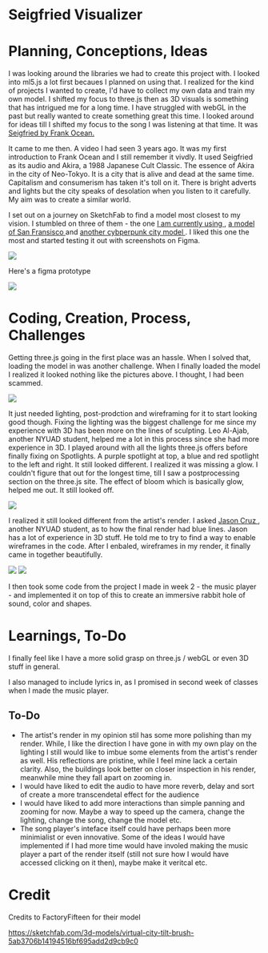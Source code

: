 # Seigfried Visualizer

# Planning, Conceptions, Ideas

I was looking around the libraries we had to create this project with. I looked into ml5.js a lot first becaues I planned on using that. I realized for the 
kind of projects I wanted to create, I'd have to collect my own data and train my own model. I shifted my focus to three.js then as 3D visuals is something that has intrigued me for a long time. I have struggled with webGL in the past but really wanted to create something great this time. I looked around for ideas till I shifted my focus to the song I was listening at that time. It was <a href="https://www.youtube.com/watch?v=RWgpBlz16-s"> Seigfried by Frank Ocean. </a>

It came to me then. A video I had seen 3 years ago. It was my first introduction to Frank Ocean and I still remember it vivdly. It used Seigfried as its audio and Akira, a 1988 Japanese Cult Classic. The essence of Akira in the city of Neo-Tokyo. It is a city that is alive and dead at the same time. Capitalism and consumerism has taken it's toll on it. There is bright adverts and lights but the city speaks of desolation when you listen to it carefully. My aim was to create a similar world.

I set out on a journey on SketchFab to find a model most closest to my vision. I stumbled on three of them - the one <a href="https://sketchfab.com/3d-models/virtual-city-tilt-brush-5ab3706b14194516bf695add2d9cb9c0"> I am currently using </a>, <a href="https://sketchfab.com/3d-models/san-francisco-city-108841754fd3485886c1dde13301d341" > a model of San Fransisco </a> and <a href="https://sketchfab.com/3d-models/sci-fi-city-public-domain-b353532235bb4c45afeac578187c9be1" >another cybperpunk city model </a>. I liked this one the most and started testing it out with screenshots on Figma. 

<img src="https://i.imgur.com/rcq9I4J.jpg">

Here's a figma prototype

<img src="https://i.imgur.com/urIQVVd.png">

# Coding, Creation, Process, Challenges

Getting three.js going in the first place was an hassle. When I solved that, loading the model in was another challenge. When I finally loaded the model I realized it looked nothing like the pictures above. I thought, I had been scammed. 

<img src="https://i.imgur.com/K5QcZsP.png">

It just needed lighting, post-prodction and wireframing for it to start looking good though. Fixing the lighting was the biggest challenge for me since my experience with 3D has been more on the lines of sculpting. Leo Al-Ajab, another NYUAD student, helped me a lot in this process since she had more experience in 3D. I played around with all the lights three.js offers before finally fixing on Spotlights. A purple spotlight at top, a blue and red spotlight to the left and right. It still looked different. I realized it was missing a glow. I couldn't figure that out for the longest time, till I saw a postprocessing section on the three.js site. The effect of bloom which is basically glow, helped me out. It still looked off.

<img src="https://i.imgur.com/4RpgXXz.png">

I realized it still looked different from the artist's render. I asked <a href="https://jasoncruz.co/"> Jason Cruz </a>, another NYUAD student, as to how the final render had blue lines. Jason has a lot of experience in 3D stuff. He told me to try to find a way to enable wireframes in the code. After I enbaled, wireframes in my render, it finally came in together beautifully.

<img src="https://i.imgur.com/9mwqXAG.png">
<img src="https://im5.ezgif.com/tmp/ezgif-5-84d1534daa.gif">

I then took some code from the project I made in week 2 - the music player - and implemented it on top of this to create an immersive rabbit hole of sound, color and shapes. 

# Learnings, To-Do

I finally feel like I have a more solid grasp on three.js / webGL or even 3D stuff in general.

I also managed to include lyrics in, as I promised in second week of classes when I made the music player.

## To-Do

- The  artist's render in my opinion stil has some more polishing than my render. While, I like the direction I have gone in with my own play on the lighting I still would like to imbue some elements from the artist's render as well. His reflections are pristine, while I feel mine lack a certain clarity. Also, the buildings look better on closer inspection in his render, meanwhile mine they fall apart on zooming in.
- I would have liked to edit the audio to have more reverb, delay and sort of create a more transcendetal effect for the audience
- I would have liked to add more interactions than simple panning and zooming for now. Maybe a way to speed up the camera, change the lighting, change the song, change the model etc.
- The song player's inteface itself could have perhaps been more minimialist or even innovative. Some of the ideas I would have implemented if I had more time would have involed making the music player a part of the render itself (still not sure how I would have accessed clicking on it then), maybe make it veritcal etc.

# Credit

Credits to FactoryFifteen for their model

<a href="https://sketchfab.com/3d-models/virtual-city-tilt-brush-5ab3706b14194516bf695add2d9cb9c0">https://sketchfab.com/3d-models/virtual-city-tilt-brush-5ab3706b14194516bf695add2d9cb9c0 </a>

